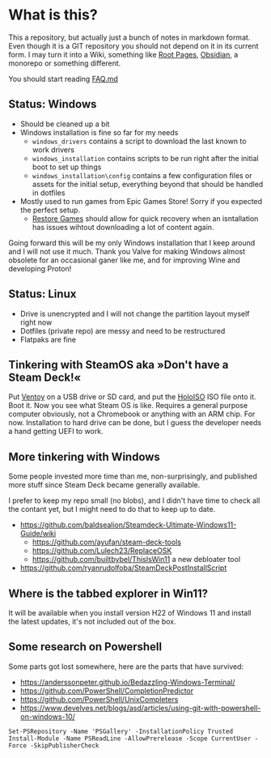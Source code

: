 # What is this?

This a repository, but actually just a bunch of notes in markdown format. Even
though it is a GIT repository you should not depend on it in its current form. I
may turn it into a Wiki, something like [Root Pages][1], [Obsidian][2], a
monorepo or something different.

You should start reading [FAQ.md](./FAQ.md)


## Status: Windows

- Should be cleaned up a bit
- Windows installation is fine so far for my needs
  - `windows_drivers` contains a script to download the last known to work
    drivers
  - `windows_installation` contains scripts to be run right after the initial
    boot to set up things
  - `windows_installation\config` contains a few configuration files or assets
    for the initial setup, everything beyond that should be handled in dotfiles
- Mostly used to run games from Epic Games Store! Sorry if you expected the
  perfect setup.
  - [Restore
    Games](windows.md#can-the-epic-games-launcher-detect-previously-installed-games)
    should allow for quick recovery when an isntallation has issues wihtout
    downloading a lot of content again.

Going forward this will be my only Windows installation that I keep around and
I will not use it much. Thank you Valve for making Windows almost obsolete for
an occasional ganer like me, and for improving Wine and developing Proton!


## Status: Linux

- Drive is unencrypted and I will not change the partition layout myself right now
- Dotfiles (private repo) are messy and need to be restructured
- Flatpaks are fine


## Tinkering with SteamOS aka »Don't have a Steam Deck!«

Put [Ventoy][3] on a USB drive or SD card, and put the [HoloISO][4] ISO file
onto it. Boot it. Now you see what Steam OS is like. Requires a general
purpose computer obviously, not a Chromebook or anything with an ARM chip.
For now. Installation to hard drive can be done, but I guess the developer
needs a hand getting UEFI to work.


## More tinkering with Windows

Some people invested more time than me, non-surprisingly, and published more
stuff since Steam Deck became generally available.

I prefer to keep my repo small (no blobs), and I didn't have time to check all
the contant yet, but I might need to do that to keep up to date.

- https://github.com/baldsealion/Steamdeck-Ultimate-Windows11-Guide/wiki
  - https://github.com/ayufan/steam-deck-tools
  - https://github.com/Lulech23/ReplaceOSK
  - https://github.com/builtbybel/ThisIsWin11 a new debloater tool
- https://github.com/ryanrudolfoba/SteamDeckPostInstallScript

## Where is the tabbed explorer in Win11?

It will be available when you install version H22 of Windows 11 and install the
latest updates, it's not included out of the box.

## Some research on Powershell

Some parts got lost somewhere, here are the parts that have survived:

- https://anderssonpeter.github.io/Bedazzling-Windows-Terminal/
- https://github.com/PowerShell/CompletionPredictor
- https://github.com/PowerShell/UnixCompleters
- https://www.develves.net/blogs/asd/articles/using-git-with-powershell-on-windows-10/

```
Set-PSRepository -Name 'PSGallery' -InstallationPolicy Trusted    
Install-Module -Name PSReadLine -AllowPrerelease -Scope CurrentUser -Force -SkipPublisherCheck
```

[1]: https://rootpages.lukeshort.cloud/
[2]: https://obsidian.md/
[3]: https://github.com/ventoy/Ventoy/
[4]: https://github.com/theVakhovskeIsTaken/holoiso
